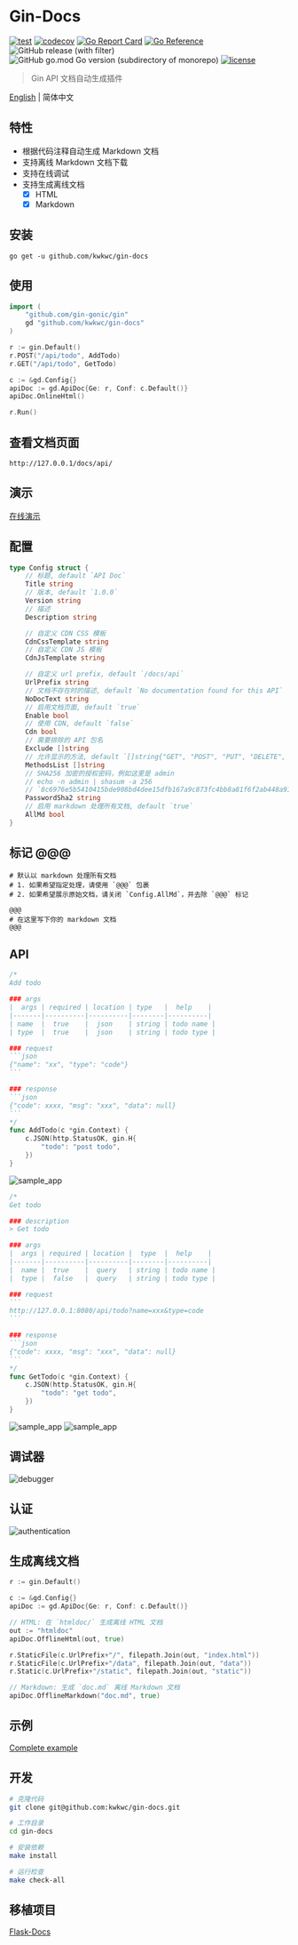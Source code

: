 # Gin-Docs

[![test](https://github.com/kwkwc/gin-docs/actions/workflows/test.yml/badge.svg)](https://github.com/kwkwc/gin-docs/actions/workflows/test.yml)
[![codecov](https://codecov.io/gh/kwkwc/gin-docs/graph/badge.svg?token=50MGV2JJ0H)](https://codecov.io/gh/kwkwc/gin-docs)
[![Go Report Card](https://goreportcard.com/badge/github.com/kwkwc/gin-docs)](https://goreportcard.com/report/github.com/kwkwc/gin-docs)
[![Go Reference](https://pkg.go.dev/badge/github.com/kwkwc/gin-docs.svg)](https://pkg.go.dev/github.com/kwkwc/gin-docs)
![GitHub release (with filter)](https://img.shields.io/github/v/release/kwkwc/gin-docs)
![GitHub go.mod Go version (subdirectory of monorepo)](https://img.shields.io/github/go-mod/go-version/kwkwc/gin-docs)
[![license](https://img.shields.io/github/license/kwkwc/gin-docs)](https://github.com/kwkwc/gin-docs/blob/main/LICENSE)

> Gin API 文档自动生成插件

[English](README.md) | 简体中文

## 特性

- 根据代码注释自动生成 Markdown 文档
- 支持离线 Markdown 文档下载
- 支持在线调试
- 支持生成离线文档
  - [x] HTML
  - [x] Markdown

## 安装

`go get -u github.com/kwkwc/gin-docs`

## 使用

```go
import (
    "github.com/gin-gonic/gin"
    gd "github.com/kwkwc/gin-docs"
)

r := gin.Default()
r.POST("/api/todo", AddTodo)
r.GET("/api/todo", GetTodo)

c := &gd.Config{}
apiDoc := gd.ApiDoc{Ge: r, Conf: c.Default()}
apiDoc.OnlineHtml()

r.Run()
```

## 查看文档页面

```shell
http://127.0.0.1/docs/api/
```

## 演示

[在线演示][online_demo]

## 配置

```go
type Config struct {
	// 标题, default `API Doc`
	Title string
	// 版本, default `1.0.0`
	Version string
	// 描述
	Description string

	// 自定义 CDN CSS 模板
	CdnCssTemplate string
	// 自定义 CDN JS 模板
	CdnJsTemplate string

	// 自定义 url prefix, default `/docs/api`
	UrlPrefix string
	// 文档不存在时的描述, default `No documentation found for this API`
	NoDocText string
	// 启用文档页面, default `true`
	Enable bool
	// 使用 CDN, default `false`
	Cdn bool
	// 需要排除的 API 包名
	Exclude []string
	// 允许显示的方法, default `[]string{"GET", "POST", "PUT", "DELETE", "PATCH"}`
	MethodsList []string
	// SHA256 加密的授权密码，例如这里是 admin
	// echo -n admin | shasum -a 256
	// `8c6976e5b5410415bde908bd4dee15dfb167a9c873fc4bb8a81f6f2ab448a918`
	PasswordSha2 string
	// 启用 markdown 处理所有文档, default `true`
	AllMd bool
}
```

## 标记 @@@

```shell
# 默认以 markdown 处理所有文档
# 1. 如果希望指定处理，请使用 `@@@` 包裹
# 2. 如果希望展示原始文档，请关闭 `Config.AllMd`，并去除 `@@@` 标记

@@@
# 在这里写下你的 markdown 文档
@@@
```

## API

````go
/*
Add todo

### args
|  args | required | location | type   |  help    |
|-------|----------|----------|--------|----------|
| name  |  true    |  json    | string | todo name |
| type  |  true    |  json    | string | todo type |

### request
```json
{"name": "xx", "type": "code"}
```

### response
```json
{"code": xxxx, "msg": "xxx", "data": null}
```
*/
func AddTodo(c *gin.Context) {
	c.JSON(http.StatusOK, gin.H{
		"todo": "post todo",
	})
}
````

![sample_app](assets/sample_app_add.png)

````go
/*
Get todo

### description
> Get todo

### args
|  args | required | location |  type  |  help    |
|-------|----------|----------|--------|----------|
|  name |  true    |  query   | string | todo name |
|  type |  false   |  query   | string | todo type |

### request
```
http://127.0.0.1:8080/api/todo?name=xxx&type=code
```

### response
```json
{"code": xxxx, "msg": "xxx", "data": null}
```
*/
func GetTodo(c *gin.Context) {
	c.JSON(http.StatusOK, gin.H{
		"todo": "get todo",
	})
}
````

![sample_app](assets/sample_app_get_1.png)
![sample_app](assets/sample_app_get_2.png)

## 调试器

![debugger](assets/debugger.png)

## 认证

![authentication](assets/authentication.png)

## 生成离线文档

```go
r := gin.Default()

c := &gd.Config{}
apiDoc := gd.ApiDoc{Ge: r, Conf: c.Default()}

// HTML: 在 `htmldoc/` 生成离线 HTML 文档
out := "htmldoc"
apiDoc.OfflineHtml(out, true)

r.StaticFile(c.UrlPrefix+"/", filepath.Join(out, "index.html"))
r.StaticFile(c.UrlPrefix+"/data", filepath.Join(out, "data"))
r.Static(c.UrlPrefix+"/static", filepath.Join(out, "static"))

// Markdown: 生成 `doc.md` 离线 Markdown 文档
apiDoc.OfflineMarkdown("doc.md", true)
```

## 示例

[Complete example][examples]

## 开发

```bash
# 克隆代码
git clone git@github.com:kwkwc/gin-docs.git

# 工作目录
cd gin-docs

# 安装依赖
make install

# 运行检查
make check-all
```

## 移植项目

[Flask-Docs](https://github.com/kwkwc/flask-docs/)

[examples]: https://github.com/kwkwc/gin-docs/tree/main/examples

[online_demo]: https://kwkwc.github.io/gin-docs-demo/
